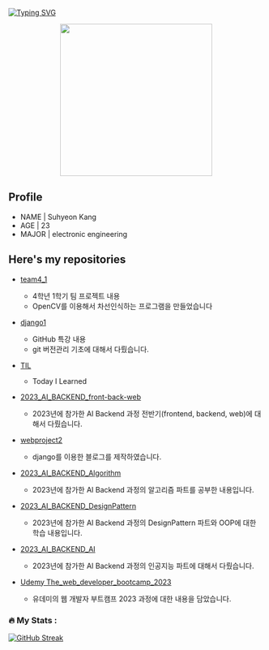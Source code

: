 [![Typing SVG](https://readme-typing-svg.demolab.com?font=Caprasimo&size=30&pause=1000&width=435&lines=Hello!+Welcome+to+my+Repo)](https://git.io/typing-svg)

<div align="center">
<img src="https://user-images.githubusercontent.com/93653747/261169652-39fbbbb5-d76c-4bc7-b47f-3c48730ca71e.gif" width="300" height="300">
</div>


## Profile

- NAME | Suhyeon Kang
- AGE | 23
- MAJOR | electronic engineering

## Here's my repositories

- [team4_1](https://github.com/Imshyeon/team4_1)
    - 4학년 1학기 팀 프로젝트 내용
    - OpenCV를 이용해서 차선인식하는 프로그램을 만들었습니다

- [django1](https://github.com/Imshyeon/django1)
    - GitHub 특강 내용
    - git 버전관리 기초에 대해서 다뤘습니다.

- [TIL](https://github.com/Imshyeon/TIL)
    - Today I Learned

- [2023_AI_BACKEND_front-back-web](https://github.com/Imshyeon/2023_AI_BACKEND_front-back-web)
    - 2023년에 참가한 AI Backend 과정 전반기(frontend, backend, web)에 대해서 다뤘습니다.

- [webproject2](https://github.com/Imshyeon/webproject2)
    - django를 이용한 블로그를 제작하였습니다.

- [2023_AI_BACKEND_Algorithm](https://github.com/Imshyeon/2023_AI_BACKEND_Algorithm)
    - 2023년에 참가한 AI Backend 과정의 알고리즘 파트를 공부한 내용입니다.

- [2023_AI_BACKEND_DesignPattern](https://github.com/Imshyeon/2023_AI_BACKEND_DesignPattern)
    - 2023년에 참가한 AI Backend 과정의 DesignPattern 파트와 OOP에 대한 학습 내용입니다.

- [2023_AI_BACKEND_AI](https://github.com/Imshyeon/2023_AI_BACKEND_AI)
    - 2023년에 참가한 AI Backend 과정의 인공지능 파트에 대해서 다뤘습니다.

- [Udemy The_web_developer_bootcamp_2023](https://github.com/Imshyeon/The_web_developer_bootcamp_2023_review)
    - 유데미의 웹 개발자 부트캠프 2023 과정에 대한 내용을 담았습니다.

### :fire: My Stats :
[![GitHub Streak](http://github-readme-streak-stats.herokuapp.com?user=Imshyeon&theme=dark)](https://git.io/streak-stats)